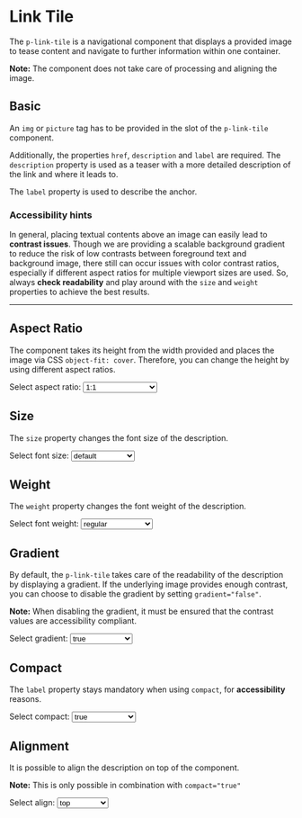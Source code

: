 # Link Tile

The `p-link-tile` is a navigational component that displays a provided image to tease content and navigate to further
information within one container.

**Note:** The component does not take care of processing and aligning the image.

<TableOfContents></TableOfContents>

## Basic

An `img` or `picture` tag has to be provided in the slot of the `p-link-tile` component.

Additionally, the properties `href`, `description` and `label` are required. The `description` property is used as a
teaser with a more detailed description of the link and where it leads to.

The `label` property is used to describe the anchor.

<Playground :markup="basic"></Playground>

### <A11yIcon></A11yIcon> Accessibility hints
In general, placing textual contents above an image can easily lead to **contrast issues**. 
Though we are providing a scalable background gradient to reduce the risk of low contrasts between foreground text and background image, there still can occur issues with color contrast ratios, especially if different aspect ratios for multiple viewport sizes are used.
So, always **check readability** and play around with the `size` and `weight` properties to achieve the best results. 

---

## Aspect Ratio

The component takes its height from the width provided and places the image via CSS `object-fit: cover`. Therefore, you can
change the height by using different aspect ratios.

<Playground :markup="aspectRatioMarkup">
  <label>
    <p-text>Select aspect ratio:</p-text>
    <select v-model="aspectRatio" aria-label="Select aspect ratio">
      <option disabled>Select aspect ratio</option>
      <option value="1:1">1:1</option>
      <option value="3:4">3:4</option>
      <option value="4:3">4:3</option>
      <option value="9:16">9:16</option>
      <option value="16:9">16:9</option>
      <option value="{base: '1:1', xs: '3:4', s: '4:3', m: '9:16', l: '16:9', xl: '1:1' }">responsive</option>
    </select>
  </label>
</Playground>

## Size

The `size` property changes the font size of the description.

<Playground :markup="sizeMarkup">
  <label>
    <p-text>Select font size:</p-text>
    <select v-model="size" aria-label="Select font size">
      <option disabled>Select font size</option>
      <option value="default">default</option>
      <option value="inherit">inherit</option>
      <option value="{base: 'inherit', xs: 'default', s: 'inherit', m: 'default', l: 'inherit', xl: 'default' }">responsive</option>
    </select>
  </label>
</Playground>

## Weight

The `weight` property changes the font weight of the description.

<Playground :markup="weightMarkup">
    <p-text>Select font weight:</p-text>
    <select v-model="weight" aria-label="Select font weight">
      <option disabled>Select font weight</option>
      <option value="regular">regular</option>
      <option value="semibold">semibold</option>
      <option value="{base: 'semibold', xs: 'regular', s: 'semibold', m: 'regular', l: 'semibold', xl: 'regular' }">responsive</option>
    </select>
</Playground>

## Gradient

By default, the `p-link-tile` takes care of the readability of the description by displaying a gradient. If the
underlying image provides enough contrast, you can choose to disable the gradient by setting `gradient="false"`.

**Note:** When disabling the gradient, it must be ensured that the contrast values are accessibility compliant.

<Playground :markup="gradientMarkup">
    <p-text>Select gradient:</p-text>
    <select v-model="gradient" aria-label="Select gradient">
      <option disabled>Select gradient</option>
      <option value="true">true</option>
      <option value="false">false</option>
    </select>
</Playground>

## Compact

The `label` property stays mandatory when using `compact`, for **accessibility** reasons.

<Playground :markup="compactMarkup">
  <p-text>Select compact:</p-text>
  <select v-model="compact" aria-label="Select compact">
    <option disabled>Select compact</option>
    <option value="true">true</option>
    <option value="false">false</option>
  </select>
</Playground>

## Alignment

It is possible to align the description on top of the component.

**Note:** This is only possible in combination with `compact="true"`

<Playground :markup="alignMarkup">
  <p-text>Select align:</p-text>
  <select v-model="align" aria-label="Select align">
    <option disabled>Select align</option>
    <option value="top">top</option>
    <option value="bottom">bottom</option>
  </select>
</Playground>

<script lang="ts">
import Vue from 'vue';
import Component from 'vue-class-component';

@Component
export default class Code extends Vue {

  aspectRatio = '4:3';
  size = 'default';
  weight = 'semibold';
  gradient = 'false';
  compact = 'true';
  align = 'top';

  basic = `<div class="grid">
  <p-link-tile
    href="https://www.porsche.com"
    label="Some label"
    description="Some Description"
  >
    <img src="${require('../../assets/image_grid.png')}" alt="Some alt text" />
  </p-link-tile>
  <p-link-tile
    href="https://www.porsche.com"
    label="Some label"
    description="Some Description"
  >
    <picture>
      <source media="(min-width:400px)" srcset="${require('../../assets/image_grid.png')}"/>
      <img src="${require('../../assets/image_grid_violet.png')}" alt="Some alt text" />
    </picture>
  </p-link-tile>
</div>`;

  get aspectRatioMarkup() {
    return`<div class="container">
  <p-link-tile href="#" label="Some Label" description="Some Description" aspect-ratio="${this.aspectRatio}">
    <img src="${require('../../assets/image_grid.png')}" alt="Some alt text"/>
  </p-link-tile>
</div>`
  }

  get sizeMarkup() {
    return`<div class="grid">
  <p-link-tile href="#" label="Some Label" description="Some Description" size="${this.size}">
    <img src="${require('../../assets/image_grid.png')}" alt="Some alt text"/>
  </p-link-tile>
  <p-link-tile href="#" label="Some Label" description="Some Description" size="${this.size}" compact="true">
    <img src="${require('../../assets/image_grid.png')}" alt="Some alt text"/>
  </p-link-tile>
</div>`
  }

  get weightMarkup() {
    return`<div class="grid">
  <p-link-tile href="#" label="Some Label" description="Some Description" weight="${this.weight}">
    <img src="${require('../../assets/image_grid.png')}" alt="Some alt text"/>
  </p-link-tile>
  <p-link-tile href="#" label="Some Label" description="Some Description" weight="${this.weight}" compact="true">
    <img src="${require('../../assets/image_grid.png')}" alt="Some alt text"/>
  </p-link-tile>
</div>`
  }

 get gradientMarkup() { 
  return `<div class="grid">
  <p-link-tile
    href="https://www.porsche.com"
    label="Some label"
    description="Some Description"
    gradient="${this.gradient}"
  >
    <img src="${require('../../assets/image_grid_split.png')}" alt="Some alt text" />
  </p-link-tile>
   <p-link-tile
      href="https://www.porsche.com"
      label="Some label"
      description="Some Description"
      compact="true"
      gradient="${this.gradient}"
    >
    <img src="${require('../../assets/image_grid_split.png')}" alt="Some alt text" />
  </p-link-tile>
</div>`};

  get compactMarkup() {
    return `<div class="container">
  <p-link-tile
    href="https://www.porsche.com"
    label="Some label"
    description="Some Description"
    compact="${this.compact}"
  >
    <img src="${require('../../assets/image_grid.png')}" alt="Some alt text" />
  </p-link-tile>
</div>`};

  get alignMarkup() {
    return `<div class="container">
  <p-link-tile
    href="https://www.porsche.com"
    label="Some label"
    description="Some Description"
    compact="true"
    align="${this.align}"
  >
    <img src="${require('../../assets/image_grid.png')}" alt="Some alt text" />
  </p-link-tile>
</div>`};

}
</script>

<style>

  .container {
    max-width: 300px;
    font-size: 40px;
  }
  .grid {
    display: grid;
    grid-template-columns: repeat(auto-fill, minmax(300px, 1fr));
    grid-template-rows: auto;
    column-gap: 1rem;
    row-gap: 1rem;
  }
</style>
